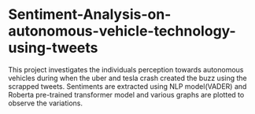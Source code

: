 # Sentiment-Analysis-on-autonomous-vehicle-technology-using-tweets
This project investigates the individuals perception towards autonomous vehicles during when the uber and tesla crash created the buzz using the scrapped tweets. Sentiments are extracted using NLP model(VADER) and Roberta pre-trained transformer model and various graphs are plotted to observe the variations.
